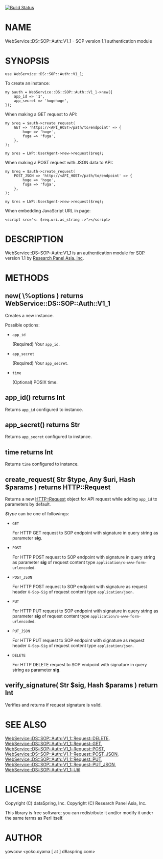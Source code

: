 [![Build Status](https://travis-ci.org/researchpanelasia/p5-WebService-SOP-Auth-V1_1.svg?branch=master)](https://travis-ci.org/researchpanelasia/p5-WebService-SOP-Auth-V1_1)
# NAME

WebService::DS::SOP::Auth::V1\_1 - SOP version 1.1 authentication module

# SYNOPSIS

    use WebService::DS::SOP::Auth::V1_1;

To create an instance:

    my $auth = WebService::DS::SOP::Auth::V1_1->new({
        app_id => '1',
        app_secret => 'hogehoge',
    });

When making a GET request to API:

    my $req = $auth->create_request(
        GET => 'https://<API_HOST>/path/to/endpoint' => {
            hoge => 'hoge',
            fuga => 'fuga',
        },
    );

    my $res = LWP::UserAgent->new->request($req);

When making a POST request with JSON data to API:

    my $req = $auth->create_request(
        POST_JSON => 'http://<API_HOST>/path/to/endpoint' => {
            hoge => 'hoge',
            fuga => 'fuga',
        },
    );

    my $res = LWP::UserAgent->new->request($req);

When embedding JavaScript URL in page:

    <script src="<: $req.uri.as_string :>"></script>

# DESCRIPTION

WebService::DS::SOP::Auth::V1\_1 is an authentication module
for [SOP](http://console.partners.surveyon.com/) version 1.1
by [Research Panel Asia, Inc](http://www.researchpanelasia.com/).

# METHODS

## new( \\%options ) returns WebService::DS::SOP::Auth::V1\_1

Creates a new instance.

Possible options:

- `app_id`

    (Required) Your `app_id`.

- `app_secret`

    (Required) Your `app_secret`.

- `time`

    (Optional) POSIX time.

## app\_id() returns Int

Returns `app_id` configured to instance.

## app\_secret() returns Str

Returns `app_secret` configured to instance.

## time returns Int

Returns `time` configured to instance.

## create\_request( Str $type, Any $uri, Hash $params ) returns HTTP::Request

Returns a new [HTTP::Request](https://metacpan.org/pod/HTTP::Request) object for API request while adding `app_id` to parameters by default.

_$type_ can be one of followings:

- `GET`

    For HTTP GET request to SOP endpoint with signature in query string as parameter
    **sig**.

- `POST`

    For HTTP POST request to SOP endpoint with signature in query string as
    parameter **sig** of request content type `application/x-www-form-urlencoded`.

- `POST_JSON`

    For HTTP POST request to SOP endpoint with signature as request header
    `X-Sop-Sig` of request content type `application/json`.

- `PUT`

    For HTTP PUT request to SOP endpoint with signature in query string as
    parameter **sig** of request content type `application/x-www-form-urlencoded`.

- `PUT_JSON`

    For HTTP PUT request to SOP endpoint with signature as request header
    `X-Sop-Sig` of request content type `application/json`.

- `DELETE`

    For HTTP DELETE request to SOP endpoint with signature in query string as parameter
    **sig**.

## verify\_signature( Str $sig, Hash $params ) return Int

Verifies and returns if request signature is valid.

# SEE ALSO

[WebService::DS::SOP::Auth::V1\_1::Request::DELETE](https://metacpan.org/pod/WebService::DS::SOP::Auth::V1_1::Request::DELETE),
[WebService::DS::SOP::Auth::V1\_1::Request::GET](https://metacpan.org/pod/WebService::DS::SOP::Auth::V1_1::Request::GET),
[WebService::DS::SOP::Auth::V1\_1::Request::POST](https://metacpan.org/pod/WebService::DS::SOP::Auth::V1_1::Request::POST),
[WebService::DS::SOP::Auth::V1\_1::Request::POST\_JSON](https://metacpan.org/pod/WebService::DS::SOP::Auth::V1_1::Request::POST_JSON),
[WebService::DS::SOP::Auth::V1\_1::Request::PUT](https://metacpan.org/pod/WebService::DS::SOP::Auth::V1_1::Request::PUT),
[WebService::DS::SOP::Auth::V1\_1::Request::PUT\_JSON](https://metacpan.org/pod/WebService::DS::SOP::Auth::V1_1::Request::PUT_JSON),
[WebService::DS::SOP::Auth::V1\_1::Util](https://metacpan.org/pod/WebService::DS::SOP::Auth::V1_1::Util)

# LICENSE

Copyright (C) dataSpring, Inc.
Copyright (C) Research Panel Asia, Inc.

This library is free software; you can redistribute it and/or modify
it under the same terms as Perl itself.

# AUTHOR

yowcow &lt;yoko.oyama \[ at \] d8aspring.com>
